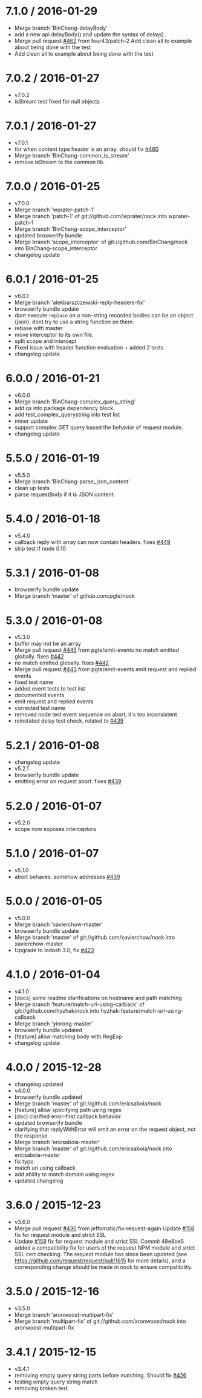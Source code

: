7.1.0 / 2016-01-29
==================

  * Merge branch 'BinChang-delayBody'
  * add a new api delayBody() and update the syntax of delay().
  * Merge pull request [#462](https://github.com/pgte/nock/issues/462) from four43/patch-2
    Add clean all to example about being done with the test
  * Add clean all to example about being done with the test

7.0.2 / 2016-01-27
==================

  * v7.0.2
  * isStream test fixed for null objects

7.0.1 / 2016-01-27
==================

  * v7.0.1
  * for when content type header is an array. should fix [#460](https://github.com/pgte/nock/issues/460)
  * Merge branch 'BinChang-common_is_stream'
  * remove isStream to the common lib.

7.0.0 / 2016-01-25
==================

  * v7.0.0
  * Merge branch 'wprater-patch-1'
  * Merge branch 'patch-1' of git://github.com/wprater/nock into wprater-patch-1
  * Merge branch 'BinChang-scope_interceptor'
  * updated broswerify bundle
  * Merge branch 'scope_interceptor' of git://github.com/BinChang/nock into BinChang-scope_interceptor
  * changelog update

6.0.1 / 2016-01-25
==================

  * v6.0.1
  * Merge branch 'alekbarszczewski-reply-headers-fix'
  * browserify bundle update
  * dont execute `replace` on a non-string 
    recorded bodies can be an object (json).  dont try to use a string function on them.
  * rebase with master
  * move interceptor to its own file.
  * split scope and intercept
  * Fixed issue with header function evaluation + added 2 tests
  * changelog update

6.0.0 / 2016-01-21
==================

  * v6.0.0
  * Merge branch 'BinChang-complex_query_string'
  * add qs into package dependency block.
  * add test_complex_querystring into test list
  * minor update
  * support complex GET query based the behavior of request module.
  * changelog update

5.5.0 / 2016-01-19
==================

  * v5.5.0
  * Merge branch 'BinChang-parse_json_content'
  * clean up tests
  * parse requestBody if it is JSON content.

5.4.0 / 2016-01-18
==================

  * v5.4.0
  * callback reply with array can now contain headers. fixes [#449](https://github.com/pgte/nock/issues/449)
  * skip test if node 0.10

5.3.1 / 2016-01-08
==================

  * browserify bundle update
  * Merge branch 'master' of github.com:pgte/nock

5.3.0 / 2016-01-08
==================

  * v5.3.0
  * buffer may not be an array
  * Merge pull request [#445](https://github.com/pgte/nock/issues/445) from pgte/emit-events
    no match emitted globally. fixes [#442](https://github.com/pgte/nock/issues/442)
  * no match emitted globally. fixes [#442](https://github.com/pgte/nock/issues/442)
  * Merge pull request [#443](https://github.com/pgte/nock/issues/443) from pgte/emit-events
    emit request and replied events
  * fixed test name
  * added event tests to test list
  * documented events
  * emit request and replied events
  * corrected test name
  * removed node test event sequence on abort, it's too inconsistent
  * reinstated delay test check. related to [#439](https://github.com/pgte/nock/issues/439)

5.2.1 / 2016-01-08
==================

  * changelog update
  * v5.2.1
  * browserify bundle update
  * emitting error on request abort. fixes [#439](https://github.com/pgte/nock/issues/439)

5.2.0 / 2016-01-07
==================

  * v5.2.0
  * scope now exposes interceptors

5.1.0 / 2016-01-07
==================

  * v5.1.0
  * abort behaves. somehow addresses [#439](https://github.com/pgte/nock/issues/439)

5.0.0 / 2016-01-05
==================

  * v5.0.0
  * Merge branch 'xavierchow-master'
  * browserify bundle update
  * Merge branch 'master' of git://github.com/xavierchow/nock into xavierchow-master
  * Upgrade to lodash 3.0, fix [#423](https://github.com/pgte/nock/issues/423)

4.1.0 / 2016-01-04
==================

  * v4.1.0
  * [docs] some readme clarifications on hostname and path matching
  * Merge branch 'feature/match-url-using-callback' of git://github.com/hyzhak/nock into hyzhak-feature/match-url-using-callback
  * Merge branch 'yinrong-master'
  * browserify bundle updated
  * [feature] allow matching body with RegExp
  * changelog update

4.0.0 / 2015-12-28
==================

  * changelog updated
  * v4.0.0
  * browserify bundle updated
  * Merge branch 'master' of git://github.com/ericsaboia/nock
  * [feature] allow specifying path using regex
  * [doc] clarified error-first callback behavior
  * updated browserify bundle
  * clarifying that replyWithError will emit an error on the request object, not the response
  * Merge branch 'ericsaboia-master'
  * Merge branch 'master' of git://github.com/ericsaboia/nock into ericsaboia-master
  * fix typo
  * match uri using callback
  * add ability to match domain using regex
  * updated changelog

3.6.0 / 2015-12-23
==================

  * v3.6.0
  * Merge pull request [#430](https://github.com/pgte/nock/issues/430) from jeffomatic/fix-request-again
    Update [#158](https://github.com/pgte/nock/issues/158) fix for request module and strict SSL
  * Update [#158](https://github.com/pgte/nock/issues/158) fix for request module and strict SSL
    Commit 48e8be5 added a compatibility fix for users of the request
    NPM module and strict SSL cert checking. The request module has
    since been updated (see https://github.com/request/request/pull/1615
    for more details), and a corresponding change should be made in
    nock to ensure compatibility.

3.5.0 / 2015-12-16
==================

  * v3.5.0
  * Merge branch 'aronwoost-multipart-fix'
  * Merge branch 'multipart-fix' of git://github.com/aronwoost/nock into aronwoost-multipart-fix

3.4.1 / 2015-12-15
==================

  * v3.4.1
  * removing empty query string parts before matching. Should fix [#426](https://github.com/pgte/nock/issues/426)
  * testing empty query string match
  * removing broken test

